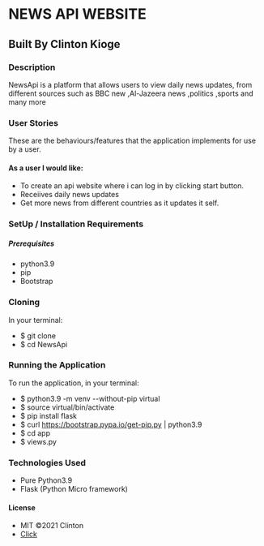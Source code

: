 # NEWS API WEBSITE

## Built By Clinton Kioge

### Description

NewsApi is a platform that allows users to view daily news updates, from different sources such as BBC new ,Al-Jazeera news ,politics ,sports and many more

### User Stories

These are the behaviours/features that the application implements for use by a user.

#### As a user I would like:

- To create an api website where i can log in by clicking start button.
- Receiives daily news updates
- Get more news from different countries as it updates it self.

### SetUp / Installation Requirements

##### Prerequisites

- python3.9
- pip
- Bootstrap

### Cloning

In your terminal:

- $ git clone
- $ cd NewsApi

### Running the Application

To run the application, in your terminal:

- $ python3.9 -m venv --without-pip virtual
- $ source virtual/bin/activate
- $ pip install flask
- $ curl https://bootstrap.pypa.io/get-pip.py | python3.9
- $ cd app
- $ views.py

### Technologies Used

- Pure Python3.9
- Flask (Python Micro framework)

#### License

- MIT ©2021 Clinton
- [Click](https://opensource.org/civicrm/mailing/confirm?reset=1&cid=63735&sid=22975&h=fb22e32f66706d47)
